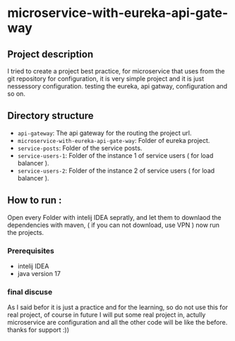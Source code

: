 
# microservice-with-eureka-api-gate-way

## Project description

I  tried to create a project best practice, for microservice that uses from the git repository for configuration,
 it is very simple project and it is just nessessory configuration.
 testing the eureka, api gatway, configuration and so on.

##  Directory structure

-   `api-gateway`: The api gateway for the routing the project url.
-   `microservice-with-eureka-api-gate-way`: Folder of eureka project.
-   `service-posts`: Folder of the service posts.
-   `service-users-1`: Folder of the instance 1 of service users ( for load balancer ). 
-   `service-users-2`: Folder of the instance 2 of service users ( for load balancer ).

## How to run :

Open every Folder with intelij IDEA sepratly, and let them to downlaod the dependencies with maven, ( if you can not download, use VPN ) now run the projects.

###  Prerequisites

-   intelij IDEA
-   java version 17



### final discuse
As I said befor it is just a practice and for the learning, so do not use this for real project, of course in future I will put some real project in, 
actully microservice are configuration and all the other code will be like the before.
thanks for support :))
